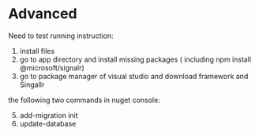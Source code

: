 # Advanced


Need to test running instruction:

1. install files
2. go to app directory and install missing packages ( including npm install @microsoft/signalr)
3. go to package manager of visual studio and download framework and SingalIr

the following two commands in nuget console:

5. add-migration init
6. update-database
